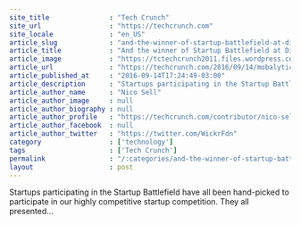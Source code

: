 ```yaml
---
site_title               : "Tech Crunch"
site_url                 : "https://techcrunch.com"
site_locale              : "en_US"
article_slug             : "and-the-winner-of-startup-battlefield-at-disrupt-sf-2016-is-mobalytics"
article_title            : "And the winner of Startup Battlefield at Disrupt SF 2016 is… Mobalytics"
article_image            : "https://tctechcrunch2011.files.wordpress.com/2016/09/img_3796.jpg?w=764&h=400&crop=1"
article_url              : "https://techcrunch.com/2016/09/14/mobalytics-wins-startup-battlefield-disrupt-sf-2016/"
article_published_at     : "2016-09-14T17:24:49-03:00"
article_description      : "Startups participating in the Startup Battlefield have all been hand-picked to participate in our highly competitive startup competition. They all presented..."
article_author_name      : "Nico Sell"
article_author_image     : null
article_author_biography : null
article_author_profile   : "https://techcrunch.com/contributor/nico-sell/"
article_author_facebook  : null
article_author_twitter   : "https://twitter.com/WickrFdn"
category                 : ['technology']
tags                     : ['Tech Crunch']
permalink                : "/:categories/and-the-winner-of-startup-battlefield-at-disrupt-sf-2016-is-mobalytics/"
layout                   : post
---
```


Startups participating in the Startup Battlefield have all been hand-picked to participate in our highly competitive startup competition. They all presented...
